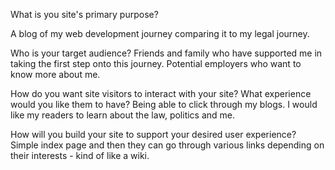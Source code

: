 What is you site's primary purpose?

A blog of my web development journey comparing it to my legal journey.

Who is your target audience?
Friends and family who have supported me in taking the first step onto this journey. Potential employers who want to know more about me.

How do you want site visitors to interact with your site? What experience would you like them to have?
Being able to click through my blogs. I would like my readers to learn about the law, politics and me.

How will you build your site to support your desired user experience?
Simple index page and then they can go through various links depending on their interests - kind of like a wiki. 

